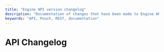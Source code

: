 ```yaml
---
title: "Engine API version changelog"
description: "Documentation of changes that have been made to Engine API."
keywords: "API, Pouch, REST, documentation"
---
```


# API Changelog